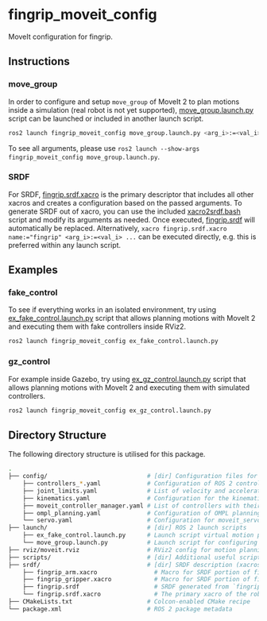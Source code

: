 # fingrip_moveit_config

MoveIt configuration for fingrip.

## Instructions

### move_group

In order to configure and setup `move_group` of MoveIt 2 to plan motions inside
a simulation (real robot is not yet supported), [move_group.launch.py](./launch/move_group.launch.py)
script can be launched or included in another launch script.

```bash
ros2 launch fingrip_moveit_config move_group.launch.py <arg_i>:=<val_i>
```

To see all arguments, please use `ros2 launch --show-args fingrip_moveit_config move_group.launch.py`.

### SRDF

For SRDF, [fingrip.srdf.xacro](./srdf/fingrip.srdf.xacro) is the primary descriptor
that includes all other xacros and creates a configuration based on the passed arguments.
To generate SRDF out of xacro, you can use the included [xacro2srdf.bash](./scripts/xacro2srdf.bash) script
and modify its arguments as needed. Once executed, [fingrip.srdf](./srdf/fingrip.srdf) will automatically be replaced.
Alternatively, `xacro fingrip.srdf.xacro name:="fingrip" <arg_i>:=<val_i> ...`
can be executed directly, e.g. this is preferred within any launch script.

## Examples

### fake_control

To see if everything works in an isolated environment, try using [ex_fake_control.launch.py](./launch/ex_fake_control.launch.py)
script that allows planning motions with MoveIt 2 and executing them with fake controllers inside RViz2.

```bash
ros2 launch fingrip_moveit_config ex_fake_control.launch.py
```

### gz_control

For example inside Gazebo, try using [ex_gz_control.launch.py](./launch/ex_gz_control.launch.py)
script that allows planning motions with MoveIt 2 and executing them with simulated controllers.

```bash
ros2 launch fingrip_moveit_config ex_gz_control.launch.py
```

## Directory Structure

The following directory structure is utilised for this package.

```bash
.
├── config/                            # [dir] Configuration files for MoveIt 2
    ├── controllers_*.yaml             # Configuration of ROS 2 controllers for different command interfaces
    ├── joint_limits.yaml              # List of velocity and acceleration joint limits
    ├── kinematics.yaml                # Configuration for the kinematic solver
    ├── moveit_controller_manager.yaml # List of controllers with their type and action namespace for use with MoveIt 2
    ├── ompl_planning.yaml             # Configuration of OMPL planning and specific planners
    └── servo.yaml                     # Configuration for moveit_servo
├── launch/                            # [dir] ROS 2 launch scripts
    ├── ex_fake_control.launch.py      # Launch script virtual motion planning and execution inside RViz2
    └── move_group.launch.py           # Launch script for configuring and setting up move_group of MoveIt 2
├── rviz/moveit.rviz                   # RViz2 config for motion planning with MoveIt 2
├── scripts/                           # [dir] Additional useful scripts
├── srdf/                              # [dir] SRDF description (xacros)
    ├── fingrip_arm.xacro                # Macro for SRDF portion of fingrip arm
    ├── fingrip_gripper.xacro            # Macro for SRDF portion of fingrip gripper
    ├── fingrip.srdf                     # SRDF generated from `fingrip.srdf.xacro`
    └── fingrip.srdf.xacro               # The primary xacro of the robot that combines both arm and gripper
├── CMakeLists.txt                     # Colcon-enabled CMake recipe
└── package.xml                        # ROS 2 package metadata
```
